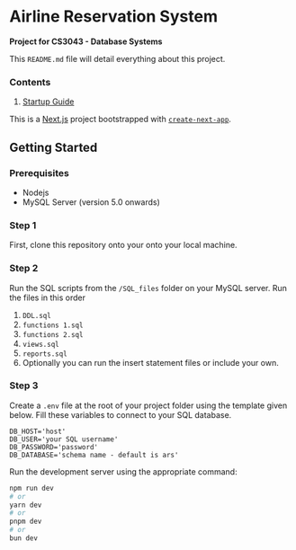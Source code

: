 # Airline Reservation System
**Project for CS3043 - Database Systems**

This `README.md` file will detail everything about this project.

### Contents
1. [Startup Guide](https://github.com/psychlone77/b-airways-app#getting-started)

This is a [Next.js](https://nextjs.org/) project bootstrapped with [`create-next-app`](https://github.com/vercel/next.js/tree/canary/packages/create-next-app).

## Getting Started
### Prerequisites
- Nodejs
- MySQL Server (version 5.0 onwards)

### Step 1
First, clone this repository onto your onto your local machine.

### Step 2
Run the SQL scripts from the `/SQL_files` folder on your MySQL server. Run the files in this order

1. `DDL.sql`
2. `functions 1.sql`
3. `functions 2.sql`
4. `views.sql`
5. `reports.sql`
6. Optionally you can run the insert statement files or include your own.

### Step 3
Create a `.env` file at the root of your project folder using the template given below. Fill these variables to connect to your SQL database.

```
DB_HOST='host'
DB_USER='your SQL username'
DB_PASSWORD='password'
DB_DATABASE='schema name - default is ars'
```

Run the development server using the appropriate command:

```bash
npm run dev
# or
yarn dev
# or
pnpm dev
# or
bun dev
```
